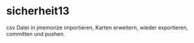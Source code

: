 sicherheit13
============

csv Datei in jmemorize importieren, Karten erweitern, wieder exportieren, committen und pushen.

